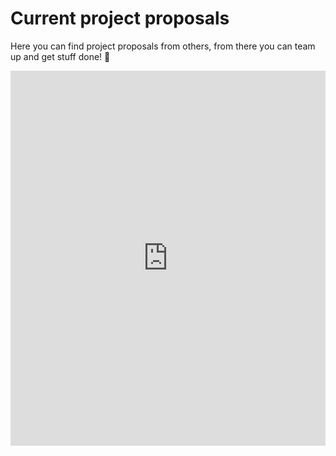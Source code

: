 # Current project proposals
Here you can find project proposals from others, from there you can team up and get stuff done! 💪
<iframe src="https://drive.google.com/embeddedfolderview?id=1MDBLRiyQc7N9FRPAhdJ3-HEAfcO9J7OW#grid" style="width:100%; height:600px; border:0;"></iframe>
